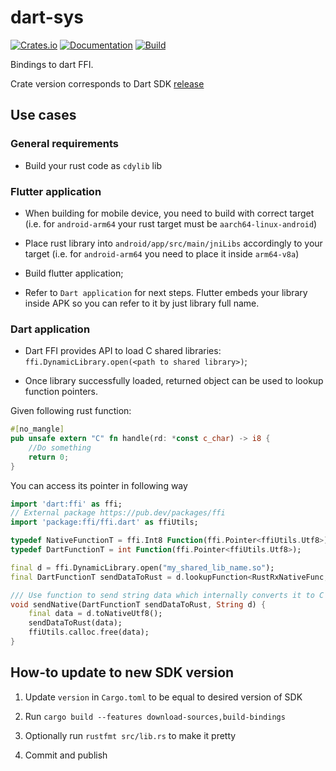 # dart-sys

[![Crates.io](https://img.shields.io/crates/v/dart-sdk-sys.svg)](https://crates.io/crates/dart-sdk-sys)
[![Documentation](https://docs.rs/dart-sdk-sys/badge.svg)](https://docs.rs/crate/dart-sdk-sys/)
[![Build](https://github.com/DoumanAsh/dart-sys/workflows/Rust/badge.svg)](https://github.com/DoumanAsh/dart-sys/actions?query=workflow%3ARust)

Bindings to dart FFI.

Crate version corresponds to Dart SDK [release](https://github.com/dart-lang/sdk/releases)

## Use cases

### General requirements

- Build your rust code as `cdylib` lib

### Flutter application

- When building for mobile device, you need to build with correct target (i.e. for `android-arm64` your rust target must be `aarch64-linux-android`)

- Place rust library into `android/app/src/main/jniLibs` accordingly to your target (i.e. for `android-arm64` you need to place it inside `arm64-v8a`)

- Build flutter application;

- Refer to `Dart application` for next steps. Flutter embeds your library inside APK so you can refer to it by just library full name.

### Dart application

- Dart FFI provides API to load C shared libraries: `ffi.DynamicLibrary.open(<path to shared library>)`;

- Once library successfully loaded, returned object can be used to lookup function pointers.

Given following rust function:

```rust
#[no_mangle]
pub unsafe extern "C" fn handle(rd: *const c_char) -> i8 {
    //Do something
    return 0;
}
```

You can access its pointer in following way

```dart
import 'dart:ffi' as ffi;
// External package https://pub.dev/packages/ffi
import 'package:ffi/ffi.dart' as ffiUtils;

typedef NativeFunctionT = ffi.Int8 Function(ffi.Pointer<ffiUtils.Utf8>);
typedef DartFunctionT = int Function(ffi.Pointer<ffiUtils.Utf8>);

final d = ffi.DynamicLibrary.open("my_shared_lib_name.so");
final DartFunctionT sendDataToRust = d.lookupFunction<RustRxNativeFunc, RustRxDartFunc>("rx_handler");

/// Use function to send string data which internally converts it to C compatible char buffer.
void sendNative(DartFunctionT sendDataToRust, String d) {
    final data = d.toNativeUtf8();
    sendDataToRust(data);
    ffiUtils.calloc.free(data);
}

```

## How-to update to new SDK version

1. Update `version` in `Cargo.toml` to be equal to desired version of SDK
2. Run `cargo build --features download-sources,build-bindings`
3. Optionally run `rustfmt src/lib.rs` to make it pretty

4. Commit and publish
